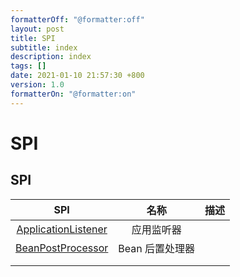 ```yaml
---
formatterOff: "@formatter:off"
layout: post
title: SPI 
subtitle: index 
description: index 
tags: [] 
date: 2021-01-10 21:57:30 +800 
version: 1.0
formatterOn: "@formatter:on"
---
```


# SPI

## SPI

|                      SPI                       |      名称       | 描述 |
| :--------------------------------------------: | :-------------: | :---: |
| [ApplicationListener](../../context/application-listener.md) |   应用监听器    |      |
|  [BeanPostProcessor](../bean/bean-post-processor.md)   | Bean 后置处理器 |      |
|                                                |                 |      |
|                                                |                 |      |



